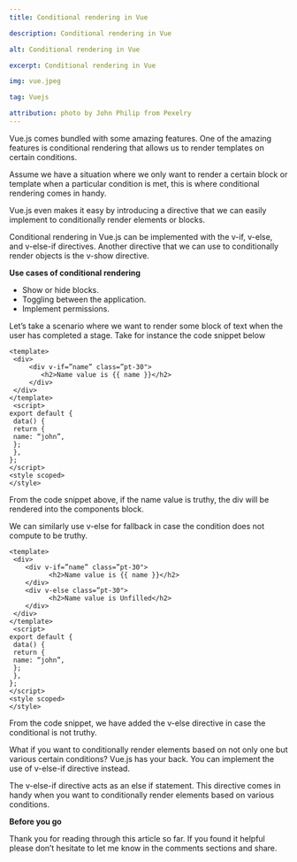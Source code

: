 ```yaml
---
title: Conditional rendering in Vue

description: Conditional rendering in Vue

alt: Conditional rendering in Vue

excerpt: Conditional rendering in Vue

img: vue.jpeg

tag: Vuejs

attribution: photo by John Philip from Pexelry
---
```


Vue.js comes bundled with some amazing features. One of the amazing features is conditional rendering that allows us to render templates on certain conditions.

Assume we have a situation where we only want to render a certain block or template when a particular condition is met, this is where conditional rendering comes in handy.

Vue.js even makes it easy by introducing a directive that we can easily implement to conditionally render elements or blocks.

Conditional rendering in Vue.js can be implemented with the v-if, v-else, and v-else-if directives.
Another directive that we can use to conditionally render objects is the v-show directive.

**Use cases of conditional rendering**

- Show or hide blocks.
- Toggling between the application.
- Implement permissions.

Let’s take a scenario where we want to render some block of text when the user has completed a stage.
Take for instance the code snippet below

```js{1,3-5}[index.vue]
<template>
 <div>
     <div v-if=”name” class=”pt-30">
        <h2>Name value is {{ name }}</h2>
     </div>
 </div>
</template>
 <script>
export default {
 data() {
 return {
 name: “john”,
 };
 },
};
</script>
<style scoped>
</style>
```

From the code snippet above, if the name value is truthy, the div will be rendered into the components block.

We can similarly use v-else for fallback in case the condition does not compute to be truthy.

```js{1,3-5}[index.vue]
<template>
 <div>
    <div v-if=”name” class=”pt-30">
          <h2>Name value is {{ name }}</h2>
    </div>
    <div v-else class=”pt-30">
          <h2>Name value is Unfilled</h2>
    </div>
 </div>
</template>
 <script>
export default {
 data() {
 return {
 name: “john”,
 };
 },
};
</script>
<style scoped>
</style>
```

From the code snippet, we have added the v-else directive in case the conditional is not truthy.

What if you want to conditionally render elements based on not only one but various certain conditions?
Vue.js has your back. You can implement the use of v-else-if directive instead.

The v-else-if directive acts as an else if statement. This directive comes in handy when you want to conditionally render elements based on various conditions.

**Before you go**

Thank you for reading through this article so far. If you found it helpful please don’t hesitate to let me know in the comments sections and share.
